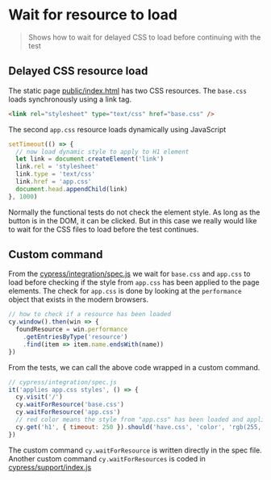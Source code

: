 # Wait for resource to load
> Shows how to wait for delayed CSS to load before continuing with the test

## Delayed CSS resource load

The static page [public/index.html](public/index.html) has two CSS resources. The `base.css` loads synchronously using a link tag.

```html
<link rel="stylesheet" type="text/css" href="base.css" />
```

The second `app.css` resource loads dynamically using JavaScript

```js
setTimeout(() => {
  // now load dynamic style to apply to H1 element
  let link = document.createElement('link')
  link.rel = 'stylesheet'
  link.type = 'text/css'
  link.href = 'app.css'
  document.head.appendChild(link)
}, 1000)
```

Normally the functional tests do not check the element style. As long as the button is in the DOM, it can be clicked. But in this case we really would like to wait for the CSS files to load before the test continues.

## Custom command

From the [cypress/integration/spec.js](cypress/integration/spec.js) we wait for `base.css` and `app.css` to load before checking if the style from `app.css` has been applied to the page elements. The check for `app.css` is done by looking at the `performance` object that exists in the modern browsers.

```js
// how to check if a resource has been loaded
cy.window().then(win => {
  foundResource = win.performance
    .getEntriesByType('resource')
    .find(item => item.name.endsWith(name))
})
```

From the tests, we can call the above code wrapped in a custom command.

```js
// cypress/integration/spec.js
it('applies app.css styles', () => {
  cy.visit('/')
  cy.waitForResource('base.css')
  cy.waitForResource('app.css')
  // red color means the style from "app.css" has been loaded and applied
  cy.get('h1', { timeout: 250 }).should('have.css', 'color', 'rgb(255, 0, 0)')
})
```

The custom command `cy.waitForResource` is written directly in the spec file. Another custom command `cy.waitForResources` is coded in [cypress/support/index.js](cypress/support/index.js)
